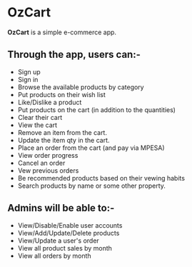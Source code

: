 # OzCart 

__OzCart__ is a simple e-commerce app.

## Through the app, users can:- 

- Sign up
- Sign in
- Browse the available products by category
- Put products on their wish list
- Like/Dislike a product
- Put products on the cart (in addition to the quantities)
- Clear their cart
- View the cart
- Remove an item from the cart.
- Update the item qty in the cart.
- Place an order from the cart (and pay via MPESA)
- View order progress
- Cancel an order
- Vew previous orders
- Be recommended products based on their vewing habits
- Search products by name or some other property.

## Admins will be able to:-
- View/Disable/Enable user accounts
- View/Add/Update/Delete products
- View/Update a user's order
- View all product sales by month
- View all orders by month